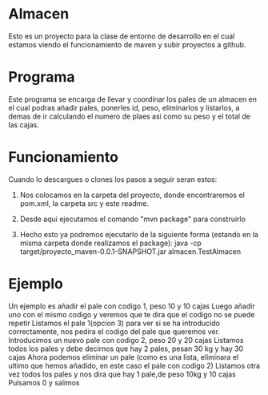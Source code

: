 # Almacen
Esto es un proyecto para la clase de entorno de desarrollo en el cual estamos viendo el funcionamiento de maven y subir proyectos a github.
# Programa
Este programa se encarga de llevar y coordinar los pales de un almacen en el cual podras añadir pales, ponerles id, peso, eliminarlos y listarlos, a demas de ir calculando el numero de plaes asi como su peso y el total de las cajas.
# Funcionamiento
Cuando lo descargues o clones los pasos a seguir seran estos:
  1. Nos colocamos en la carpeta del proyecto, donde encontraremos el pom.xml, la carpeta src y este readme.
  
  2. Desde aqui ejecutamos el comando "mvn package" para construirlo
  
  3. Hecho esto ya podremos ejecutarlo de la siguiente forma (estando en la misma carpeta donde realizamos el package): 
  java -cp target/proyecto_maven-0.0.1-SNAPSHOT.jar almacen.TestAlmacen
  
# Ejemplo
Un ejemplo es añadir el pale con codigo 1, peso 10 y 10 cajas
Luego añadir uno con el mismo codigo y veremos que te dira que el codigo no se puede repetir
Listamos el pale 1(opcion 3) para ver si se ha introducido correctamente, nos pedira el codigo del pale que queremos ver.
Introducimos un nuevo pale con codigo 2, peso 20 y 20 cajas
Listamos todos los pales y debe decirnos que hay 2 pales, pesan 30 kg y hay 30 cajas
Ahora podemos eliminar un pale (como es una lista, eliminara el ultimo que hemos añadido, en este caso el pale con codigo 2)
Listamos otra vez todos los pales y nos dira que hay 1 pale,de peso 10kg y 10 cajas
Pulsamos 0 y salimos

